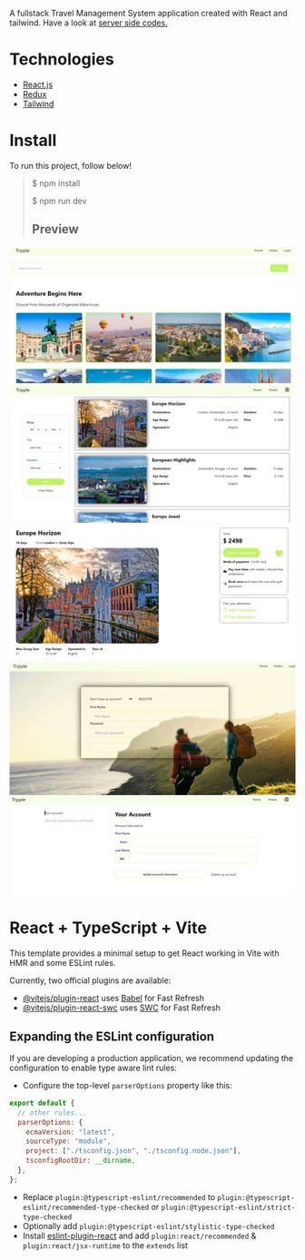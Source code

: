 A fullstack Travel Management System application created with React and tailwind. Have a look at [server side codes.](https://github.com/Murat-Yavas/travel-management-system-server)

# Technologies

- [React.js](https://react.dev/)
- [Redux](https://redux.js.org/)
- [Tailwind](https://tailwindcss.com/)

# Install

To run this project, follow below!

> $ npm install
>
> $ npm run dev
>
> ## Preview

![preview](src/assets/p1.PNG)
![preview](src/assets/p2.PNG)
![preview](src/assets/p3.PNG)
![preview](src/assets/p4.PNG)
![preview](src/assets/p5.PNG)

# React + TypeScript + Vite

This template provides a minimal setup to get React working in Vite with HMR and some ESLint rules.

Currently, two official plugins are available:

- [@vitejs/plugin-react](https://github.com/vitejs/vite-plugin-react/blob/main/packages/plugin-react/README.md) uses [Babel](https://babeljs.io/) for Fast Refresh
- [@vitejs/plugin-react-swc](https://github.com/vitejs/vite-plugin-react-swc) uses [SWC](https://swc.rs/) for Fast Refresh

## Expanding the ESLint configuration

If you are developing a production application, we recommend updating the configuration to enable type aware lint rules:

- Configure the top-level `parserOptions` property like this:

```js
export default {
  // other rules...
  parserOptions: {
    ecmaVersion: "latest",
    sourceType: "module",
    project: ["./tsconfig.json", "./tsconfig.node.json"],
    tsconfigRootDir: __dirname,
  },
};
```

- Replace `plugin:@typescript-eslint/recommended` to `plugin:@typescript-eslint/recommended-type-checked` or `plugin:@typescript-eslint/strict-type-checked`
- Optionally add `plugin:@typescript-eslint/stylistic-type-checked`
- Install [eslint-plugin-react](https://github.com/jsx-eslint/eslint-plugin-react) and add `plugin:react/recommended` & `plugin:react/jsx-runtime` to the `extends` list
